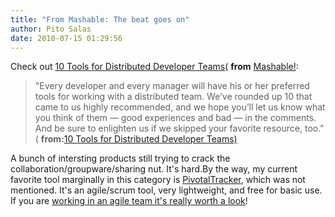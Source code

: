 ```yaml
---
title: "From Mashable: The beat goes on"
author: Pito Salas
date: 2010-07-15 01:29:56
---
```



Check out [10 Tools for Distributed Developer
Teams](<http://feedproxy.google.com/~r/Mashable/~3/zZdyzaPD2wY/>)( **from**
[Mashable!](<http://feeds.feedburner.com/mashable>):

> "Every developer and every manager will have his or her preferred tools for
> working with a distributed team. We’ve rounded up 10 that came to us highly
> recommended, and we hope you’ll let us know what you think of them — good
> experiences and bad — in the comments. And be sure to enlighten us if we
> skipped your favorite resource, too." ( **from:**[10 Tools for Distributed
> Developer Teams)
> ](<http://feedproxy.google.com/~r/Mashable/~3/zZdyzaPD2wY/>)

A bunch of intersting products still trying to crack the
collaboration/groupware/sharing nut. It's hard.By the way, my current favorite
tool marginally in this category is
[PivotalTracker](<http://www.pivotaltracker.com>), which was not mentioned.
It's an agile/scrum tool, very lightweight, and free for basic use. If you are
[working in an agile team it's really worth a
look](<http://www.pivotaltracker.com>)!


